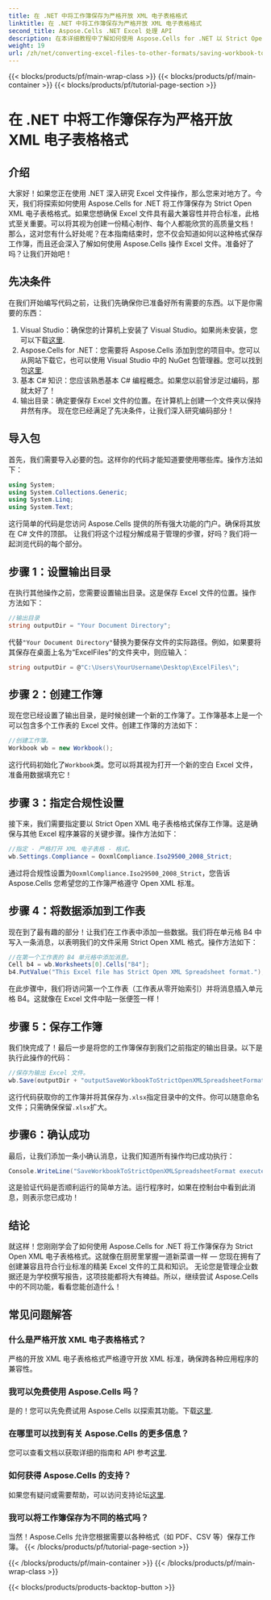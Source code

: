 ```yaml
---
title: 在 .NET 中将工作簿保存为严格开放 XML 电子表格格式
linktitle: 在 .NET 中将工作簿保存为严格开放 XML 电子表格格式
second_title: Aspose.Cells .NET Excel 处理 API
description: 在本详细教程中了解如何使用 Aspose.Cells for .NET 以 Strict Open XML 电子表格格式保存工作簿。
weight: 19
url: /zh/net/converting-excel-files-to-other-formats/saving-workbook-to-strict-open-xml-spreadsheet-format/
---
```


{{< blocks/products/pf/main-wrap-class >}}
{{< blocks/products/pf/main-container >}}
{{< blocks/products/pf/tutorial-page-section >}}

# 在 .NET 中将工作簿保存为严格开放 XML 电子表格格式

## 介绍
大家好！如果您正在使用 .NET 深入研究 Excel 文件操作，那么您来对地方了。今天，我们将探索如何使用 Aspose.Cells for .NET 将工作簿保存为 Strict Open XML 电子表格格式。如果您想确保 Excel 文件具有最大兼容性并符合标准，此格式至关重要。可以将其视为创建一份精心制作、每个人都能欣赏的高质量文档！
那么，这对您有什么好处呢？在本指南结束时，您不仅会知道如何以这种格式保存工作簿，而且还会深入了解如何使用 Aspose.Cells 操作 Excel 文件。准备好了吗？让我们开始吧！
## 先决条件
在我们开始编写代码之前，让我们先确保你已准备好所有需要的东西。以下是你需要的东西：
1.  Visual Studio：确保您的计算机上安装了 Visual Studio。如果尚未安装，您可以下载[这里](https://visualstudio.microsoft.com/).
2. Aspose.Cells for .NET：您需要将 Aspose.Cells 添加到您的项目中。您可以从网站下载它，也可以使用 Visual Studio 中的 NuGet 包管理器。您可以找到包[这里](https://releases.aspose.com/cells/net/).
3. 基本 C# 知识：您应该熟悉基本 C# 编程概念。如果您以前曾涉足过编码，那就太好了！
4. 输出目录：确定要保存 Excel 文件的位置。在计算机上创建一个文件夹以保持井然有序。
现在您已经满足了先决条件，让我们深入研究编码部分！
## 导入包
首先，我们需要导入必要的包。这样你的代码才能知道要使用哪些库。操作方法如下：
```csharp
using System;
using System.Collections.Generic;
using System.Linq;
using System.Text;
```
这行简单的代码是您访问 Aspose.Cells 提供的所有强大功能的门户。确保将其放在 C# 文件的顶部。 
让我们将这个过程分解成易于管理的步骤，好吗？我们将一起浏览代码的每个部分。
## 步骤 1：设置输出目录
在执行其他操作之前，您需要设置输出目录。这是保存 Excel 文件的位置。操作方法如下：
```csharp
//输出目录
string outputDir = "Your Document Directory";
```
代替`"Your Document Directory"`替换为要保存文件的实际路径。例如，如果要将其保存在桌面上名为“ExcelFiles”的文件夹中，则应输入：
```csharp
string outputDir = @"C:\Users\YourUsername\Desktop\ExcelFiles\";
```
## 步骤 2：创建工作簿
现在您已经设置了输出目录，是时候创建一个新的工作簿了。工作簿基本上是一个可以包含多个工作表的 Excel 文件。创建工作簿的方法如下：
```csharp
//创建工作簿。
Workbook wb = new Workbook();
```
这行代码初始化了`Workbook`类。您可以将其视为打开一个新的空白 Excel 文件，准备用数据填充它！
## 步骤 3：指定合规性设置
接下来，我们需要指定要以 Strict Open XML 电子表格格式保存工作簿。这是确保与其他 Excel 程序兼容的关键步骤。操作方法如下：
```csharp
//指定 - 严格打开 XML 电子表格 - 格式。
wb.Settings.Compliance = OoxmlCompliance.Iso29500_2008_Strict;
```
通过将合规性设置为`OoxmlCompliance.Iso29500_2008_Strict`，您告诉 Aspose.Cells 您希望您的工作簿严格遵守 Open XML 标准。
## 步骤 4：将数据添加到工作表
现在到了最有趣的部分！让我们在工作表中添加一些数据。我们将在单元格 B4 中写入一条消息，以表明我们的文件采用 Strict Open XML 格式。操作方法如下：
```csharp
//在第一个工作表的 B4 单元格中添加消息。
Cell b4 = wb.Worksheets[0].Cells["B4"];
b4.PutValue("This Excel file has Strict Open XML Spreadsheet format.");
```
在此步骤中，我们将访问第一个工作表（工作表从零开始索引）并将消息插入单元格 B4。这就像在 Excel 文件中贴一张便签一样！
## 步骤 5：保存工作簿
我们快完成了！最后一步是将您的工作簿保存到我们之前指定的输出目录。以下是执行此操作的代码：
```csharp
//保存为输出 Excel 文件。
wb.Save(outputDir + "outputSaveWorkbookToStrictOpenXMLSpreadsheetFormat.xlsx", SaveFormat.Xlsx);
```
这行代码获取你的工作簿并将其保存为`.xlsx`指定目录中的文件。你可以随意命名文件；只需确保保留`.xlsx`扩大。
## 步骤6：确认成功
最后，让我们添加一条小确认消息，让我们知道所有操作均已成功执行：
```csharp
Console.WriteLine("SaveWorkbookToStrictOpenXMLSpreadsheetFormat executed successfully.");
```
这是验证代码是否顺利运行的简单方法。运行程序时，如果在控制台中看到此消息，则表示您已成功！
## 结论
就这样！您刚刚学会了如何使用 Aspose.Cells for .NET 将工作簿保存为 Strict Open XML 电子表格格式。这就像在厨房里掌握一道新菜谱一样 — 您现在拥有了创建兼容且符合行业标准的精美 Excel 文件的工具和知识。
无论您是管理企业数据还是为学校撰写报告，这项技能都将大有裨益。所以，继续尝试 Aspose.Cells 中的不同功能，看看您能创造什么！
## 常见问题解答
### 什么是严格开放 XML 电子表格格式？
严格的开放 XML 电子表格格式严格遵守开放 XML 标准，确保跨各种应用程序的兼容性。
### 我可以免费使用 Aspose.Cells 吗？
是的！您可以先免费试用 Aspose.Cells 以探索其功能。下载[这里](https://releases.aspose.com/).
### 在哪里可以找到有关 Aspose.Cells 的更多信息？
您可以查看文档以获取详细的指南和 API 参考[这里](https://reference.aspose.com/cells/net/).
### 如何获得 Aspose.Cells 的支持？
如果您有疑问或需要帮助，可以访问支持论坛[这里](https://forum.aspose.com/c/cells/9).
### 我可以将工作簿保存为不同的格式吗？
当然！Aspose.Cells 允许您根据需要以各种格式（如 PDF、CSV 等）保存工作簿。
{{< /blocks/products/pf/tutorial-page-section >}}

{{< /blocks/products/pf/main-container >}}
{{< /blocks/products/pf/main-wrap-class >}}

{{< blocks/products/products-backtop-button >}}
